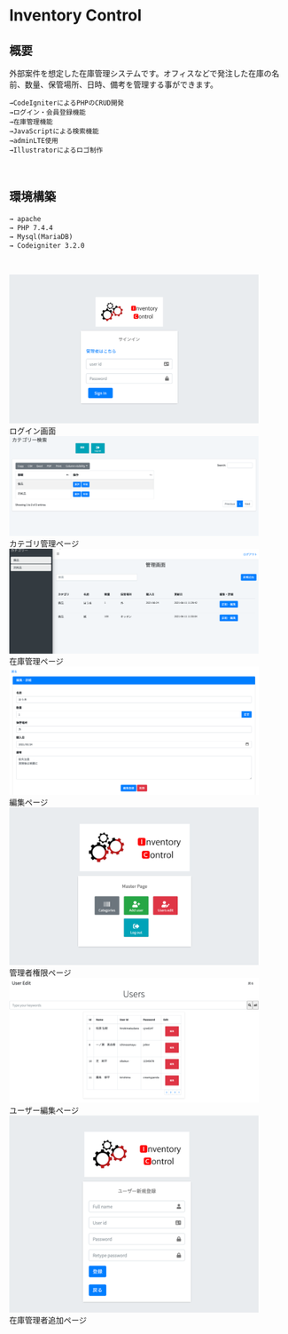 # Inventory Control

## 概要
外部案件を想定した在庫管理システムです。オフィスなどで発注した在庫の名前、数量、保管場所、日時、備考を管理する事ができます。
```
→CodeIgniterによるPHPのCRUD開発
→ログイン・会員登録機能
→在庫管理機能
→JavaScriptによる検索機能
→adminLTE使用
→Illustratorによるロゴ制作
```

<br>

## 環境構築
```
→ apache 
→ PHP 7.4.4
→ Mysql(MariaDB)
→ Codeigniter 3.2.0
```

<br>



<img src="src/img/login.png" width="450px"><br>
ログイン画面<br>
<img src="src/img/category.png" width="450px"><br>
カテゴリ管理ページ<br>
<img src="src/img/control.png" width="450px"><br>
在庫管理ページ<br>
<img src="src/img/edit.png" width="450px"><br>
編集ページ<br>
<img src="src/img/admincontrol.png" width="450px"><br>
管理者権限ページ<br>
<img src="src/img/usersedit.png" width="450px"><br>
ユーザー編集ページ<br>
<img src="src/img/useradd.png" width="450px"><br>
在庫管理者追加ページ

